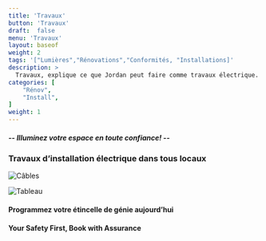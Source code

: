 ```yaml
---
title: 'Travaux'
button: 'Travaux'
draft:  false
menu: 'Travaux'
layout: baseof
weight: 2
tags: '["Lumières","Rénovations","Conformités, "Installations]'
description: >
  Travaux, explique ce que Jordan peut faire comme travaux électrique.
categories: [
    "Rénov",
    "Install",
]
weight: 1
---
```


 <h5>-- Illuminez votre espace en toute confiance! --</h5>

<h3>Travaux d’installation électrique dans tous locaux</h3>

![Câbles](/2023-11-08travaux.png)

![Tableau](/2023-11-04travauxtableau.jpg)


<h4>Programmez votre étincelle de génie aujourd’hui</h4>
<h4>Your Safety First, Book with Assurance</h4>